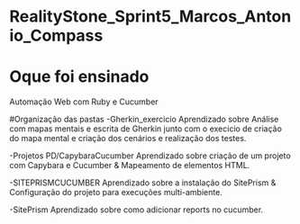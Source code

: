 # RealityStone_Sprint5_Marcos_Antonio_Compass

# Oque foi ensinado 
Automação Web com Ruby e Cucumber

#Organização das pastas
-Gherkin_exercicio 
Aprendizado sobre Análise com mapas mentais e escrita de Gherkin junto com o execicio de criação do mapa mental e criação dos cenários e realização dos testes.

-Projetos PD/CapybaraCucumber
Aprendizado sobre criação de um projeto com Capybara e Cucumber & Mapeamento de elementos HTML.

-SITEPRISMCUCUMBER
Aprendizado sobre a instalação do SitePrism & Configuração do projeto para execuções multi-ambient​​​​​​​e.

-SitePrism
Aprendizado sobre como adicionar reports no cucumber.